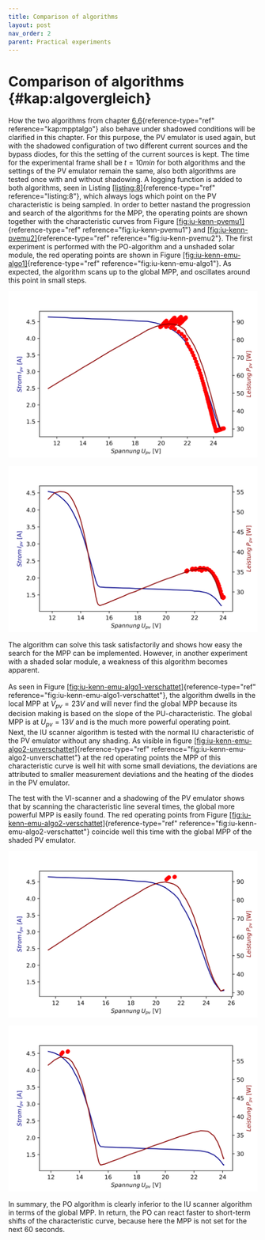 ```yaml
---
title: Comparison of algorithms
layout: post
nav_order: 2
parent: Practical experiments
---
```


# Comparison of algorithms {#kap:algovergleich}

How the two algorithms from chapter
[6.6](#kap:mpptalgo){reference-type="ref" reference="kap:mpptalgo"} also
behave under shadowed conditions will be clarified in this chapter. For
this purpose, the PV
emulator is used again, but with the shadowed configuration of two
different current sources and the bypass diodes, for this the setting of
the current sources is kept. The time for the experimental frame shall
be $t=10min$ for both algorithms and the settings of the
PV emulator remain
the same, also both algorithms are tested once with and without
shadowing. A logging function is added to both algorithms, seen in
Listing [\[listing:8\]](#listing:8){reference-type="ref"
reference="listing:8"}, which always logs which point on the PV
characteristic is being sampled. In order to better nastand the
progression and search of the algorithms for the
MPP, the operating
points are shown together with the characteristic curves from Figure
[\[fig:iu-kenn-pvemu1\]](#fig:iu-kenn-pvemu1){reference-type="ref"
reference="fig:iu-kenn-pvemu1"} and
[\[fig:iu-kenn-pvemu2\]](#fig:iu-kenn-pvemu2){reference-type="ref"
reference="fig:iu-kenn-pvemu2"}. The first experiment is performed with
the PO-algorithm and
a unshaded solar module, the red operating points are shown in Figure
[\[fig:iu-kenn-emu-algo1\]](#fig:iu-kenn-emu-algo1){reference-type="ref"
reference="fig:iu-kenn-emu-algo1"}. As expected, the algorithm scans up
to the global MPP,
and oscillates around this point in small steps.

![image](/assets/image/pv-emu-perturb.svg)

![image](/assets/image/pv-emu-perturb_verschattet.svg)

The algorithm can solve this task satisfactorily and shows how easy the
search for the MPP
can be implemented. However, in another experiment with a shaded solar
module, a weakness of this algorithm becomes apparent.\
\
As seen in Figure
[\[fig:iu-kenn-emu-algo1-verschattet\]](#fig:iu-kenn-emu-algo1-verschattet){reference-type="ref"
reference="fig:iu-kenn-emu-algo1-verschattet"}, the algorithm dwells in
the local MPP at
$V_{pv}=23V$ and will never find the global MPP because its decision making is based on
the slope of the PU-characteristic. The global MPP is at $U_{pv}=13V$ and is the much more
powerful operating point.\
Next, the IU scanner algorithm is tested with the normal IU
characteristic of the PV emulator without any shading. As visible in
figure
[\[fig:iu-kenn-emu-algo2-unverschattet\]](#fig:iu-kenn-emu-algo2-unverschattet){reference-type="ref"
reference="fig:iu-kenn-emu-algo2-unverschattet"} at the red operating
points the MPP of
this characteristic curve is well hit with some small deviations, the
deviations are attributed to smaller measurement deviations and the
heating of the diodes in the PV emulator.

The test with the VI-scanner and a shadowing of the
PV emulator shows
that by scanning the characteristic line several times, the global more
powerful MPP is
easily found. The red operating points from Figure
[\[fig:iu-kenn-emu-algo2-verschattet\]](#fig:iu-kenn-emu-algo2-verschattet){reference-type="ref"
reference="fig:iu-kenn-emu-algo2-verschattet"} coincide well this time
with the global MPP
of the shaded PV emulator.

![image](/assets/image/pv-emu-iu-scanner-unverschattet.svg)

![image](/assets/image/pv-emu-iu-scanner-verschattet.svg)

In summary, the PO
algorithm is clearly inferior to the IU scanner algorithm in terms of
the global MPP. In
return, the PO can
react faster to short-term shifts of the characteristic curve, because
here the MPP is not
set for the next 60 seconds.